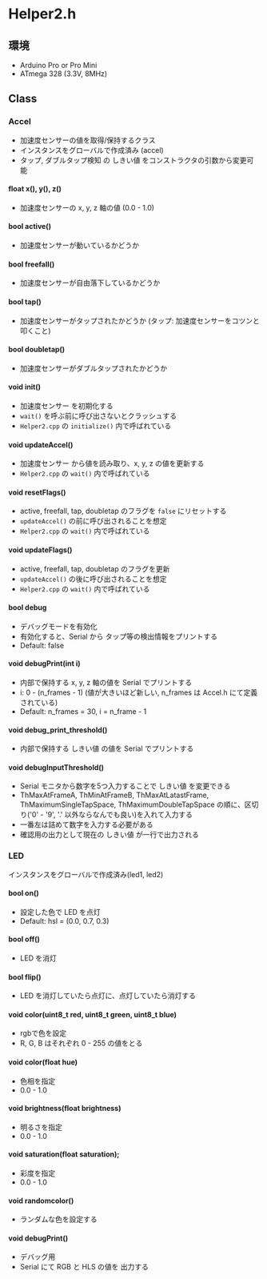 # Helper2.h

## 環境

+ Arduino Pro or Pro Mini
+ ATmega 328 (3.3V, 8MHz)

## Class

### Accel

+ 加速度センサーの値を取得/保持するクラス
+ インスタンスをグローバルで作成済み (accel)
+ タップ, ダブルタップ検知 の しきい値 をコンストラクタの引数から変更可能

#### float x(), y(), z()

+ 加速度センサーの x, y, z 軸の値 (0.0 - 1.0)

#### bool active()

+ 加速度センサーが動いているかどうか

#### bool freefall()

+ 加速度センサーが自由落下しているかどうか

#### bool tap()

+ 加速度センサーがタップされたかどうか (タップ: 加速度センサーをコツンと叩くこと)

#### bool doubletap()

+ 加速度センサーがダブルタップされたかどうか

#### void init()

+ 加速度センサー を初期化する
+ `wait()` を呼ぶ前に呼び出さないとクラッシュする
+ `Helper2.cpp` の `initialize()` 内で呼ばれている

#### void updateAccel()

+ 加速度センサー から値を読み取り、x, y, z の値を更新する
+ `Helper2.cpp` の `wait()` 内で呼ばれている

#### void resetFlags()

+ active, freefall, tap, doubletap のフラグを `false` にリセットする
+ `updateAccel()` の前に呼び出されることを想定
+ `Helper2.cpp` の `wait()` 内で呼ばれている

#### void updateFlags()

+ active, freefall, tap, doubletap のフラグを更新
+ `updateAccel()` の後に呼び出されることを想定
+ `Helper2.cpp` の `wait()` 内で呼ばれている

#### bool debug

+ デバッグモードを有効化
+ 有効化すると、Serial から タップ等の検出情報をプリントする
+ Default: false

#### void debugPrint(int i)

+ 内部で保持する x, y, z 軸の値を Serial でプリントする
+ i: 0 - (n_frames - 1) (値が大きいほど新しい, n\_frames は Accel.h にて定義されている)
+ Default: n\_frames = 30, i = n_frame - 1

#### void debug\_print\_threshold()

+ 内部で保持する しきい値 の値を Serial でプリントする

#### void debugInputThreshold()

+ Serial モニタから数字を5つ入力することで しきい値 を変更できる
+ ThMaxAtFrameA, ThMinAtFrameB, ThMaxAtLatastFrame, ThMaximumSingleTapSpace, ThMaximumDoubleTapSpace の順に、区切り('0' - '9', '.' 以外ならなんでも良い)を入れて入力する
+ 一番左は詰めて数字を入力する必要がある
+ 確認用の出力として現在の しきい値 が一行で出力される

### LED

インスタンスをグローバルで作成済み(led1, led2)

#### bool on()

+ 設定した色で LED を点灯
+ Default: hsl = (0.0, 0.7, 0.3)

#### bool off()

+ LED を消灯

#### bool flip()

+ LED を消灯していたら点灯に、点灯していたら消灯する

#### void color(uint8_t red, uint8_t green, uint8_t blue)

+ rgbで色を設定
+ R, G, B はそれぞれ 0 - 255 の値をとる

#### void color(float hue)

+ 色相を指定
+ 0.0 - 1.0

#### void brightness(float brightness)

+ 明るさを指定
+ 0.0 - 1.0

#### void saturation(float saturation);

+ 彩度を指定
+ 0.0 - 1.0

#### void randomcolor()

+ ランダムな色を設定する

#### void debugPrint()

+ デバッグ用
+ Serial にて RGB と HLS の値を 出力する

